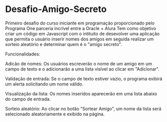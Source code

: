 # Desafio-Amigo-Secreto
Primeiro desafio do curso iniciante em programação proporcionado pelo Programa One parceria incrível entre a Oracle + Alura 
Tem como objetivo criar um código em Javascript com o intituito de desevolver uma aplicação que permita o usuário inserir nomes dos 
amigos em seguida realizar um sorteio aleatório e determinar quem  é o "amigo secreto".

Funcionalidades:

Adicão de nomes: Os usuários escreverão o nome de um amigo em um campo de texto e o adicionarão a uma lista visível ao clicar em "Adicionar".

Validação de entrada: Se o campo de texto estiver vazio, o programa exibirá um alerta solicitando um nome válido.

Visualização da lista: Os nomes inseridos aparecerão em uma lista abaixo do campo de entrada.

Sorteio aleatório: Ao clicar no botão "Sortear Amigo", um nome da lista será selecionado aleatoriamente e exibido na página.
